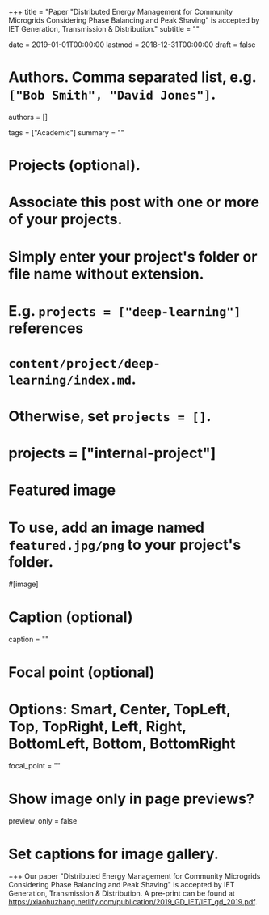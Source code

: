 +++
title = "Paper \"Distributed Energy Management for Community Microgrids Considering Phase Balancing and Peak Shaving\" is accepted by IET Generation, Transmission & Distribution."
subtitle = ""

date = 2019-01-01T00:00:00
lastmod = 2018-12-31T00:00:00
draft = false

# Authors. Comma separated list, e.g. `["Bob Smith", "David Jones"]`.
authors = []

tags = ["Academic"]
summary = ""

# Projects (optional).
#   Associate this post with one or more of your projects.
#   Simply enter your project's folder or file name without extension.
#   E.g. `projects = ["deep-learning"]` references 
#   `content/project/deep-learning/index.md`.
#   Otherwise, set `projects = []`.
# projects = ["internal-project"]

# Featured image
# To use, add an image named `featured.jpg/png` to your project's folder. 
#[image]
  # Caption (optional)
  caption = ""

  # Focal point (optional)
  # Options: Smart, Center, TopLeft, Top, TopRight, Left, Right, BottomLeft, Bottom, BottomRight
  focal_point = ""

  # Show image only in page previews?
  preview_only = false

# Set captions for image gallery.

+++
Our paper "Distributed Energy Management for Community Microgrids Considering Phase Balancing and Peak Shaving" is accepted by IET Generation, Transmission & Distribution. A pre-print can be found at https://xiaohuzhang.netlify.com/publication/2019_GD_IET/IET_gd_2019.pdf.
